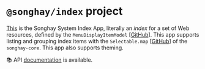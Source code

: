# `@songhay/index` project

[This](songhay/projects/songhay/index) is the Songhay System Index App, literally an _index_ for a set of Web resources, defined by the `MenuDisplayItemModel` [[GitHub](https://github.com/BryanWilhite/songhay-core/blob/master/src/models/menu-display-item.model.ts)]. This app supports listing and grouping index items with the `Selectable.map` [[GitHub](https://github.com/BryanWilhite/songhay-core/blob/master/src/models/selectable.ts#L25)] of the `songhay-core`. This app also supports theming.

:books: API [documentation](https://bryanwilhite.github.io/songhay-ng-workspace/index) is available.
